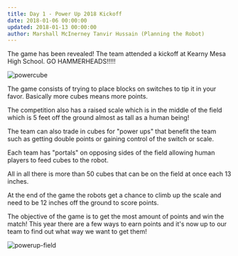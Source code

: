 ```yaml
---
title: Day 1 - Power Up 2018 Kickoff
date: 2018-01-06 00:00:00
updated: 2018-01-13 00:00:00
author: Marshall McInerney Tanvir Hussain (Planning the Robot)
---
```


The game has been revealed! The team attended a kickoff at Kearny Mesa High School. GO HAMMERHEADS!!!!!

![powercube](/images/20180106/powercube.jpg)

The game consists of trying to place blocks on switches to tip it in your favor. Basically more cubes means more points.

 The competition also has a raised scale which is in the middle of the field which is 5 feet off the ground almost as tall as a human being!

The team can also trade in cubes for "power ups" that benefit the team such as getting double points or gaining control of the switch or scale.

Each team has "portals" on opposing sides of the field allowing human players to feed cubes to the robot.

All in all there is more than 50 cubes that can be on the field at once each 13 inches.

At the end of the game the robots get a chance to climb up the scale and need to be 12 inches off the ground to score points.

The objective of the game is to get the most amount of points and win the match! This year there are a few ways to earn points and it's now up to our team to find out what way we want to get them!

![powerup-field](/images/20180106/2018-powerup-field.jpg)
